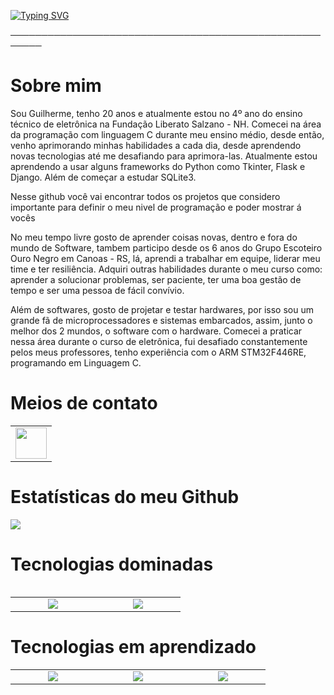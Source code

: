 <a href="https://git.io/typing-svg"><img src="https://readme-typing-svg.demolab.com?font=Fira+Code&weight=900&size=40&duration=1500&pause=1000&center=true&vCenter=true&multiline=true&width=1000&height=150&lines=%3E+Hello%2C+World!;%3E+Eu sou Guilherme Silva Teixeira." alt="Typing SVG" /></a>

───────────────────────────────────────────────────────
# Sobre mim

Sou Guilherme, tenho 20 anos e atualmente estou no 4º ano do ensino técnico de eletrônica na Fundação Liberato Salzano - NH. Comecei na área da programação com linguagem C durante meu ensino médio, desde então, venho aprimorando minhas habilidades a cada dia, desde aprendendo novas tecnologias até me desafiando para aprimora-las. Atualmente estou aprendendo a usar alguns frameworks do Python como Tkinter, Flask e Django. Além de começar a estudar SQLite3.

Nesse github você vai encontrar todos os projetos que considero importante para definir o meu nivel de programação e poder mostrar á vocês

No meu tempo livre gosto de aprender coisas novas, dentro e fora do mundo de Software, tambem participo desde os 6 anos do Grupo Escoteiro Ouro Negro em Canoas - RS, lá, aprendi a trabalhar em equipe, liderar meu time e ter resiliência. Adquiri outras habilidades durante o meu curso como: aprender a solucionar problemas, ser paciente, ter uma boa gestão de tempo e ser uma pessoa de fácil convívio.

Além de softwares, gosto de projetar e testar hardwares, por isso sou um grande fã de microprocessadores e sistemas embarcados, assim, junto o melhor dos 2 mundos, o software com o hardware. Comecei a praticar nessa área durante o curso de eletrônica, fui desafiado constantemente pelos meus professores, tenho experiência com o ARM STM32F446RE, programando em Linguagem C.

# Meios de contato

<table>
    <tbody>
        <tr>
            <td><a href="https://www.linkedin.com/in/guilherme-silva-teixeira-805813260">
            <img height="50" src="https://www.vectorlogo.zone/logos/linkedin/linkedin-ar21.svg" />
            </a></td>          
        </tr>
    </tbody>
</table>

# Estatísticas do meu Github
<img src="https://github-readme-stats.vercel.app/api/top-langs?username=GuilhermeTeixeira1&layout=compact&theme=dark"/> <table width="320px">

# Tecnologias dominadas

<table>
    <td width="120px" align="center">
    <img src="https://img.shields.io/badge/C-00599C?style=for-the-badge&logo=c&logoColor=white">
    <td width="120px" align="center">
    <img src="https://img.shields.io/badge/Python-FFD43B?style=for-the-badge&logo=python&logoColor=blue">
</table>

# Tecnologias em aprendizado

<table>
    <td width="120px" align="center">
    <img src="https://img.shields.io/badge/Flask-000000?style=for-the-badge&logo=flask&logoColor=white">
    <td width="120px" align="center">
    <img src="https://img.shields.io/badge/Django-092E20?style=for-the-badge&logo=django&logoColor=green">
    <td width="120px" align="center">
    <img src="https://img.shields.io/badge/Sqlite-003B57?style=for-the-badge&logo=sqlite&logoColor=white">            
</table>
